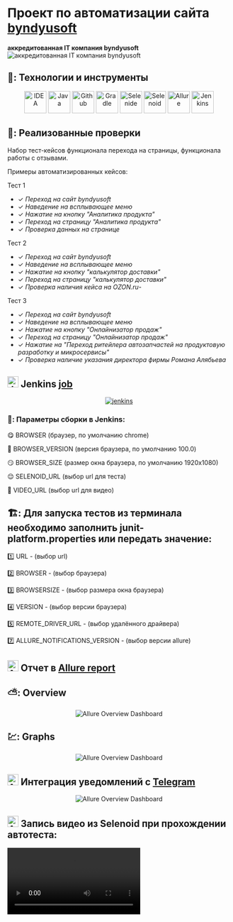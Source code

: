 # Проект по автоматизации сайта  [byndyusoft](https://byndyusoft.com/)
**аккредитованная IT компания byndyusoft**
&nbsp;
![аккредитованная IT компания byndyusoft](images/screens/byndyusoft1.png)
&nbsp;


## 🧰: Технологии и инструменты

<p align="center">
<a href="https://www.jetbrains.com/idea/"><img src="images/logo/Idea.svg" width="50" height="50"  alt="IDEA"/></a>
<a href="https://www.java.com/"><img src="images/logo/Java.svg" width="50" height="50"  alt="Java"/></a>
<a href="https://github.com/"><img src="images/logo/GitHub.svg" width="50" height="50"  alt="Github"/></a>
<a href="https://gradle.org/"><img src="images/logo/Gradle.svg" width="50" height="50"  alt="Gradle"/></a>
<a href="https://selenide.org/"><img src="images/logo/Selenide.svg" width="50" height="50"  alt="Selenide"/></a>
<a href="https://aerokube.com/selenoid/"><img src="images/logo/Selenoid.svg" width="50" height="50"  alt="Selenoid"/></a>
<a href="https://github.com/allure-framework/allure2"><img src="images/logo/Allure.svg" width="50" height="50"  alt="Allure"/></a>
<a href="https://www.jenkins.io/"><img src="images/logo/Jenkins.svg" width="50" height="50"  alt="Jenkins"/></a>

</p></p>

## 🚀: Реализованные проверки

Набор тест-кейсов функционала перехода на страницы, функционала работы с отзывами.

Примеры автоматизированных кейсов:

Тест 1

- ✓ _Переход на сайт byndyusoft_
- ✓ _Наведение на всплывающее меню_
- ✓ _Нажатие на кнопку "Аналитика продукта"_
- ✓ _Переход на страницу "Аналитика продукта"_
- ✓ _Проверка данных на странице_




Тест 2
- ✓ _Переход на сайт byndyusoft_
- ✓ _Наведение на всплывающее меню_
- ✓ _Нажатие на кнопку "калькулятор доставки"_
- ✓ _Переход на страницу "калькулятор доставки"_
- ✓ _Проверка наличия кейса на OZON.ru_-



Тест 3
- ✓ _Переход на сайт byndyusoft_
- ✓ _Наведение на всплывающее меню_
- ✓ _Нажатие на кнопку "Онлайнизатор продаж"_
- ✓ _Переход на страницу "Онлайнизатор продаж"_
- ✓ _Нажатие на "Переход ритейлера автозапчастей на продуктовую разработку и микросервисы"_
- ✓ _Проверка наличие указания директора фирмы Романа Алябьева_




## <img src="images/logo/Jenkins.svg" width="25" height="25"  alt="Jenkins"/></a> Jenkins <a target="_blank" href="https://https://jenkins.autotests.cloud/job/byndyusoft_tests/"> job </a>
<p align="center">
<a href="https://jenkins.autotests.cloud/job/byndyusoft_tests/"><img src="images/screens/jenkins.png" alt="jenkins"/></a>
</p>

### 🧙: Параметры сборки в Jenkins:

:yum: BROWSER (браузер, по умолчанию chrome)

:zany_face: BROWSER_VERSION (версия браузера, по умолчанию 100.0)

:smirk: BROWSER_SIZE (размер окна браузера, по умолчанию 1920x1080)

:relieved: SELENOID_URL (выбор url для теста)

:woozy_face: VIDEO_URL (выбор url для видео)

## 🏗️: Для запуска тестов из терминала необходимо заполнить junit-platform.properties или передать значение:

:one: URL - (выбор url)

:two: BROWSER - (выбор браузера)

:three: BROWSERSIZE - (выбор размера окна браузера)

:four: VERSION - (выбор версии браузера)

:five: REMOTE_DRIVER_URL - (выбор удалённого драйвера)

:seven: ALLURE_NOTIFICATIONS_VERSION - (выбор версии allure)

## <img src="images/logo/Allure.svg" width="25" height="25"  alt="Allure"/></a> Отчет в <a target="_blank" href="https://jenkins.autotests.cloud/job/08-alexlis-web/32/allure/">Allure report</a>

## ⛅: Overview
<p align="center">
<img title="Allure Overview Dashboard" src="images/screens/allureReport.png">
</p>



## 💹: Graphs
<p align="center">
<img title="Allure Overview Dashboard" src="images/screens/graphs.png">
</p>

## <img src="images/logo/Telegram.svg" width="25" height="25"  alt="Allure"/></a> Интеграция уведомлений с <a target="_blank" href="https://t.me/c/1864674022/9">Telegram</a>

<p align="center">
<img title="Allure Overview Dashboard" src="images/screens/telegram.png" >
</p>




## <img src="images/logo/Selenoid.svg" width="25" height="25" alt="Allure"/></a> Запись видео из Selenoid при прохождении автотеста:
![Test](images/mp4/123.mp4)